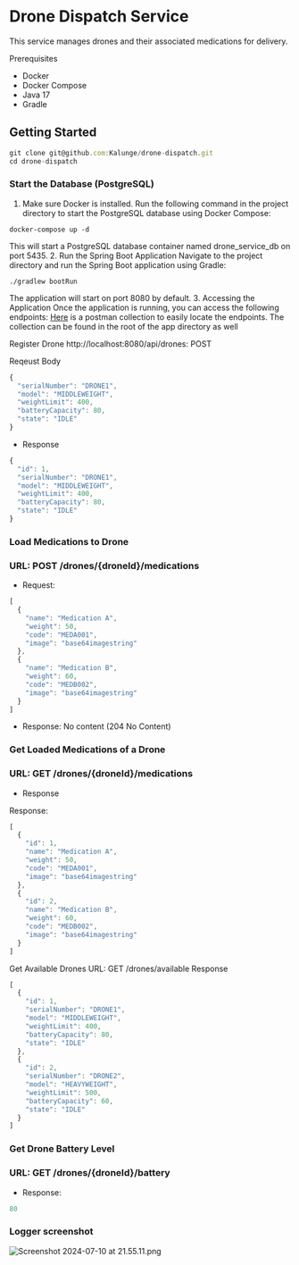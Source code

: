 # Drone Dispatch Service
This service manages drones and their associated medications for delivery.

Prerequisites
* Docker
* Docker Compose
* Java 17
* Gradle

## Getting Started

```js
git clone git@github.com:Kalunge/drone-dispatch.git
cd drone-dispatch
```

### Start the Database (PostgreSQL)
1. Make sure Docker is installed. Run the following command in the project directory to start the PostgreSQL database using Docker Compose:
```
docker-compose up -d
```
This will start a PostgreSQL database container named drone_service_db on port 5435.
2. Run the Spring Boot Application
Navigate to the project directory and run the Spring Boot application using Gradle:
```
./gradlew bootRun
```
The application will start on port 8080 by default.
3. Accessing the Application
Once the application is running, you can access the following endpoints:
[Here](https://github.com/Kalunge/drone-dispatch/blob/main/drone_service.postman_collection.json) is a postman collection to easily locate the endpoints. The collection can be found in the root of the app directory as well

Register Drone
http://localhost:8080/api/drones: POST 

Reqeust Body
```js
{
  "serialNumber": "DRONE1",
  "model": "MIDDLEWEIGHT",
  "weightLimit": 400,
  "batteryCapacity": 80,
  "state": "IDLE"
}

```

* Response

```js
{
  "id": 1,
  "serialNumber": "DRONE1",
  "model": "MIDDLEWEIGHT",
  "weightLimit": 400,
  "batteryCapacity": 80,
  "state": "IDLE"
}

```
### Load Medications to Drone
### URL: POST /drones/{droneId}/medications
* Request:
```js
[
  {
    "name": "Medication A",
    "weight": 50,
    "code": "MEDA001",
    "image": "base64imagestring"
  },
  {
    "name": "Medication B",
    "weight": 60,
    "code": "MEDB002",
    "image": "base64imagestring"
  }
]

```
* Response: No content (204 No Content)
###  Get Loaded Medications of a Drone
### URL: GET /drones/{droneId}/medications
* Response

Response:
```js
[
  {
    "id": 1,
    "name": "Medication A",
    "weight": 50,
    "code": "MEDA001",
    "image": "base64imagestring"
  },
  {
    "id": 2,
    "name": "Medication B",
    "weight": 60,
    "code": "MEDB002",
    "image": "base64imagestring"
  }
]

```


Get Available Drones
URL: GET /drones/available
Response

```js
[
  {
    "id": 1,
    "serialNumber": "DRONE1",
    "model": "MIDDLEWEIGHT",
    "weightLimit": 400,
    "batteryCapacity": 80,
    "state": "IDLE"
  },
  {
    "id": 2,
    "serialNumber": "DRONE2",
    "model": "HEAVYWEIGHT",
    "weightLimit": 500,
    "batteryCapacity": 60,
    "state": "IDLE"
  }
]

```

### Get Drone Battery Level
### URL: GET /drones/{droneId}/battery
* Response:
```js
80
```

### Logger screenshot
![Screenshot 2024-07-10 at 21.55.11.png](..%2F..%2FDesktop%2FScreenshot%202024-07-10%20at%2021.55.11.png)
